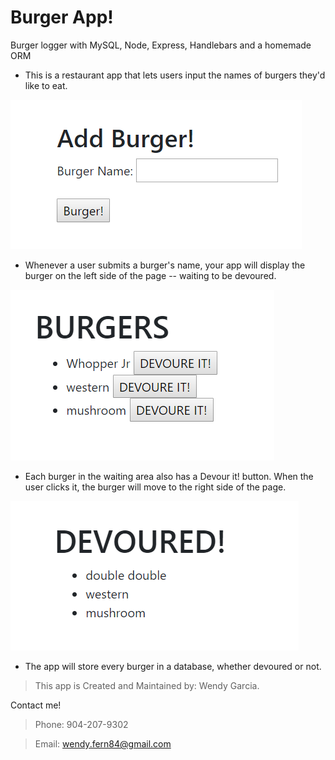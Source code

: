 # Burger App!

Burger logger with MySQL, Node, Express, Handlebars and a homemade ORM

* This is a restaurant app that lets users input the names of burgers they'd like to eat.

![Input Area](./public/assets/images/add-burger.PNG)

* Whenever a user submits a burger's name, your app will display the burger on the left side of the page -- waiting to be devoured.

![Burgers Area](./public/assets/images/burgers.PNG)

* Each burger in the waiting area also has a Devour it! button. When the user clicks it, the burger will move to the right side of the page.

![Devoured Burgers Area](./public/assets/images/devoured.PNG)

* The app will store every burger in a database, whether devoured or not.

> This app is Created and Maintained by: Wendy Garcia.

Contact me!

> Phone: 904-207-9302

> Email: wendy.fern84@gmail.com